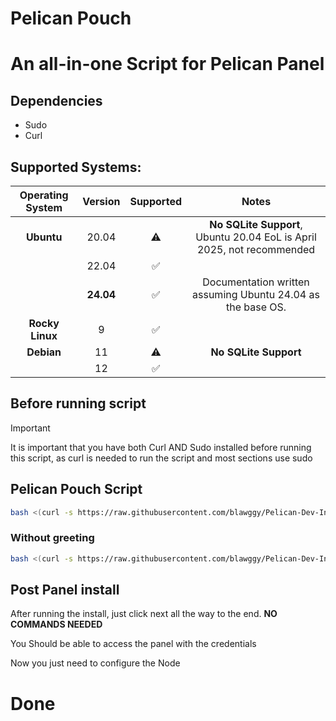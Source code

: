 # Pelican Pouch

# An all-in-one Script for Pelican Panel 

## Dependencies

- Sudo
- Curl

## Supported Systems:

| Operating System |  Version  | Supported |                                 Notes                                  |
| :--------------: | :-------: | :-------: | :--------------------------------------------------------------------: |
|    **Ubuntu**    |   20.04   |    ⚠️︎    | **No SQLite Support**, Ubuntu 20.04 EoL is April 2025, not recommended |
|                  |   22.04   |    ✅︎     |                                                                        |
|                  | **24.04** |    ✅︎     |      Documentation written assuming Ubuntu 24.04 as the base OS.       |
| **Rocky Linux**  |     9     |    ✅︎     |                                                                        |
|    **Debian**    |    11     |    ⚠️     |                         **No SQLite Support**                          |
|                  |    12     |    ✅︎     |                                                                        |

## Before running script
> [!IMPORTANT] 
> It is important that you have both Curl AND Sudo installed before running this script, as curl is needed to run the script and most sections use sudo

## Pelican Pouch Script

```bash
bash <(curl -s https://raw.githubusercontent.com/blawggy/Pelican-Dev-Installer/main/Pelican_Pouch.sh)
```

### Without greeting

```bash
bash <(curl -s https://raw.githubusercontent.com/blawggy/Pelican-Dev-Installer/main/Pelican_Pouch.sh) --skip-welcome
```

## Post Panel install

After running the install, just click next all the way to the end. **NO COMMANDS NEEDED**

You Should be able to access the panel with the credentials

Now you just need to configure the Node

# Done
